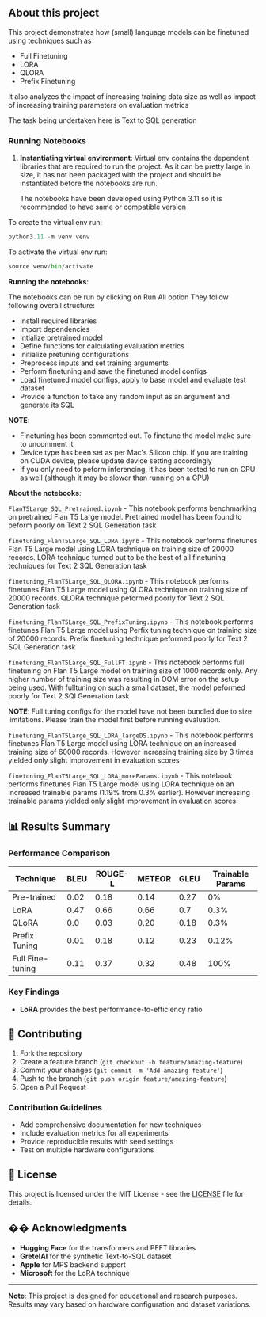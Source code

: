
## About this project

This project demonstrates how (small) language models can be finetuned using techniques such as 
- Full Finetuning
- LORA
- QLORA
- Prefix Finetuning

It also analyzes the impact of increasing training data size as well as impact of increasing training parameters on evaluation metrics

The task being undertaken here is Text to SQL generation

### Running Notebooks
1. **Instantiating virtual environment**:
Virtual env contains the dependent libraries that are required to run the project. As it can be pretty large in size, it has not been packaged with the project and should be instantiated before the notebooks are run. 

    The notebooks have been developed using Python 3.11 so it is recommended to have same or compatible version 

To create the virtual env run: 
```python
python3.11 -m venv venv
```
To activate the virtual env run: 
```python
source venv/bin/activate
```

**Running the notebooks**:

The notebooks can be run by clicking on Run All option
They follow following overall structure:
- Install required libraries
- Import dependencies
- Intialize pretrained model
- Define functions for calculating evaluation metrics
- Initialize pretuning configurations
- Preprocess inputs and set training arguments
- Perform finetuning and save the finetuned model configs
- Load finetuned model configs, apply to base model and evaluate test dataset
- Provide a function to take any random input as an argument and generate its SQL

**NOTE**: 

 - Finetuning has been commented out. To finetune the model make sure to uncomment it
 - Device type has been set as per Mac's Silicon chip. If you are training on CUDA device, please update device setting accordingly
 - If you only need to peform inferencing, it has been tested to run on CPU as well (although it may be slower than running on a GPU)

**About the notebooks**:

  `FlanT5Large_SQL_Pretrained.ipynb` - This notebook performs benchmarking on pretrained Flan T5 Large model. Pretrained model has been found to peform poorly on Text 2 SQL Generation task

  `finetuning_FlanT5Large_SQL_LORA.ipynb` - This notebook performs finetunes Flan T5 Large model using LORA technique on training size of 20000 records. LORA technique turned out to be the best of all finetuning techniques for Text 2 SQL Generation task

   `finetuning_FlanT5Large_SQL_QLORA.ipynb` - This notebook performs finetunes Flan T5 Large model using QLORA technique on training size of 20000 records. QLORA technique peformed poorly for Text 2 SQL Generation task

  `finetuning_FlanT5Large_SQL_PrefixTuning.ipynb` - This notebook performs finetunes Flan T5 Large model using Perfix tuning technique on training size of 20000 records. Prefix finetuning technique peformed poorly for Text 2 SQL Generation task

   `finetuning_FlanT5Large_SQL_FullFT.ipynb` - This notebook performs full finetuning on Flan T5 Large model on training size of 1000 records only. Any higher number of training size was resulting in OOM error on the setup being used. With fulltuning on such a small dataset, the model peformed poorly for Text 2 SQl Generation task
   
   **NOTE**: Full tuning configs for the model have not been bundled due to size limitations. Please train the model first before running evaluation. 

   `finetuning_FlanT5Large_SQL_LORA_largeDS.ipynb` - This notebook performs finetunes Flan T5 Large model using LORA technique on an increased training size of 60000 records. However increasing training size by 3 times yielded only slight improvement in evaluation scores

   `finetuning_FlanT5Large_SQL_LORA_moreParams.ipynb` - This notebook performs finetunes Flan T5 Large model using LORA technique on an increased trainable params (1.19% from 0.3% earlier). However increasing trainable params yielded only slight improvement in evaluation scores




## 📊 Results Summary

### Performance Comparison
| Technique | BLEU | ROUGE-L | METEOR | GLEU | Trainable Params |
|-----------|------|---------|--------|------------|------------------|
| Pre-trained | 0.02 | 0.18 | 0.14 | 0.27 | 0% |
| LoRA | 0.47 | 0.66 | 0.66 | 0.7 | 0.3% |
| QLoRA | 0.0 | 0.03 | 0.20 | 0.18 | 0.3% |
| Prefix Tuning | 0.01 | 0.18 | 0.12 | 0.23 | 0.12% |
| Full Fine-tuning | 0.11 | 0.37 | 0.32 | 0.48 | 100% |

### Key Findings
- **LoRA** provides the best performance-to-efficiency ratio

## 🤝 Contributing

1. Fork the repository
2. Create a feature branch (`git checkout -b feature/amazing-feature`)
3. Commit your changes (`git commit -m 'Add amazing feature'`)
4. Push to the branch (`git push origin feature/amazing-feature`)
5. Open a Pull Request

### Contribution Guidelines
- Add comprehensive documentation for new techniques
- Include evaluation metrics for all experiments
- Provide reproducible results with seed settings
- Test on multiple hardware configurations

## 📄 License

This project is licensed under the MIT License - see the [LICENSE](LICENSE) file for details.

## �� Acknowledgments

- **Hugging Face** for the transformers and PEFT libraries
- **GretelAI** for the synthetic Text-to-SQL dataset
- **Apple** for MPS backend support
- **Microsoft** for the LoRA technique

---

**Note**: This project is designed for educational and research purposes. Results may vary based on hardware configuration and dataset variations.